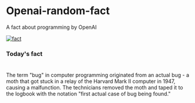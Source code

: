 
# Openai-random-fact
 A fact about programming by OpenAI

[![fact](https://github.com/MarioVidoni/openai-daily-fact/actions/workflows/main.yml/badge.svg)](https://github.com/MarioVidoni/openai-daily-fact/actions/workflows/main.yml)

### Today's fact
# 
The term "bug" in computer programming originated from an actual bug - a moth that got stuck in a relay of the Harvard Mark II computer in 1947, causing a malfunction. The technicians removed the moth and taped it to the logbook with the notation "first actual case of bug being found."